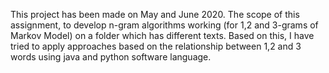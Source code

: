 This project has been made on May and June 2020. The scope of this assignment, to develop n-gram algorithms working (for 1,2 and 3-grams of Markov Model) on a folder which has different texts. 
Based on this, I have tried to apply approaches based on the relationship between 1,2 and 3 words using java and python software language.
